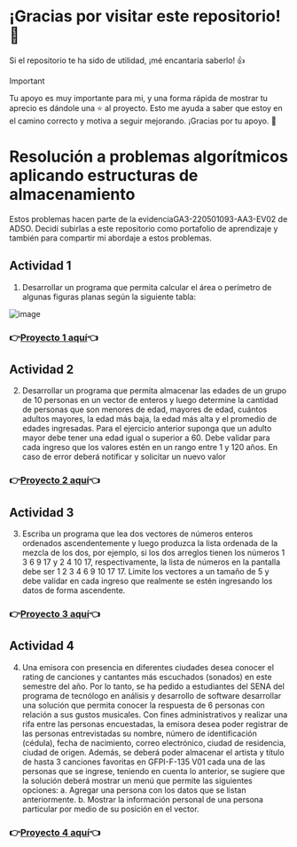 
# ¡Gracias por visitar este repositorio! 🌟
Si el repositorio te ha sido de utilidad, ¡mé encantaría saberlo! 👍

> [!IMPORTANT]  
> Tu apoyo es muy importante para mi, y una forma rápida de mostrar tu aprecio es dándole una ⭐️ al proyecto. Esto me ayuda a saber que estoy en el camino correcto y motiva a seguir mejorando.
> ¡Gracias por tu apoyo. 🙌

# Resolución a problemas algorítmicos aplicando estructuras de almacenamiento 
Estos problemas hacen parte de la evidenciaGA3-220501093-AA3-EV02 de ADSO. Decidí subirlas a este repositorio como portafolio de aprendizaje y también para compartir mi abordaje a estos problemas.
## Actividad 1

1. Desarrollar un programa que permita calcular el área o perímetro de algunas figuras planas según la siguiente tabla:

![image](https://github.com/user-attachments/assets/cf4d0f58-7bbc-4065-904e-c685d1895c45)


###  👉[Proyecto 1 aquí](https://jeffersond-art.github.io/GA3-220501093-AA3-EV02/1-Area-Perimetro/ )👈



## Actividad 2
2. Desarrollar un programa que permita almacenar las edades de un grupo de 10 personas en un vector de
enteros y luego determine la cantidad de personas que son menores de edad, mayores de edad, cuántos
adultos mayores, la edad más baja, la edad más alta y el promedio de edades ingresadas. Para el ejercicio
anterior suponga que un adulto mayor debe tener una edad igual o superior a 60. Debe validar para cada
ingreso que los valores estén en un rango entre 1 y 120 años. En caso de error deberá notificar y solicitar
un nuevo valor
### 👉[Proyecto 2 aquí](https://jeffersond-art.github.io/GA3-220501093-AA3-EV02/2-mayor-menor-edad/)👈

## Actividad 3
3. Escriba un programa que lea dos vectores de números enteros ordenados ascendentemente y luego
produzca la lista ordenada de la mezcla de los dos, por ejemplo, si los dos arreglos tienen los números 1
3 6 9 17 y 2 4 10 17, respectivamente, la lista de números en la pantalla debe ser 1 2 3 4 6 9 10 17 17.
Limite los vectores a un tamaño de 5 y debe validar en cada ingreso que realmente se estén ingresando
los datos de forma ascendente.
### 👉[Proyecto 3 aquí](https://jeffersond-art.github.io/GA3-220501093-AA3-EV02/3-ordenar-vectores)👈

## Actividad 4
4. Una emisora con presencia en diferentes ciudades desea conocer el rating de canciones y cantantes más
escuchados (sonados) en este semestre del año. Por lo tanto, se ha pedido a estudiantes del SENA del
programa de tecnólogo en análisis y desarrollo de software desarrollar una solución que permita conocer
la respuesta de 6 personas con relación a sus gustos musicales. Con fines administrativos y realizar una
rifa entre las personas encuestadas, la emisora desea poder registrar de las personas entrevistadas su
nombre, número de identificación (cédula), fecha de nacimiento, correo electrónico, ciudad de residencia,
ciudad de origen. Además, se deberá poder almacenar el artista y título de hasta 3 canciones favoritas en
GFPI-F-135 V01
cada una de las personas que se ingrese, teniendo en cuenta lo anterior, se sugiere que la solución deberá
mostrar un menú que permite las siguientes opciones:
a. Agregar una persona con los datos que se listan anteriormente.
b. Mostrar la información personal de una persona particular por medio de su posición en el vector.
### 👉[Proyecto 4 aquí](https://jeffersond-art.github.io/GA3-220501093-AA3-EV02/4-emisora.rating-canciones/)👈




